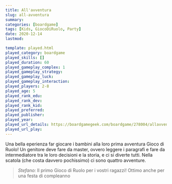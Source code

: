 ```yaml
---
title: All'avventura
slug: all-avventura
summary: 
categories: [boardgame]
tags: [Kids, GiocoDiRuolo, Party]
date: 2020-12-14
lastmod: 

template: played.html
played_category: boardgame
played_skills: []
played_duration: 60
played_gameplay_complex: 1
played_gameplay_strategy: 
played_gameplay_luck: 
played_gameplay_interaction: 
played_players: 2-8
played_age: 5
played_rank_edu: 
played_rank_dev: 
played_rank_kid: 
played_preferred: 
played_publisher: 
played_year: 
played_url_details: https://boardgamegeek.com/boardgame/278004/allavventura
played_url_play: 
---
```


Una bella eperienza far giocare i bambini alla loro prima avventura Gioco di Ruolo!
Un genitore deve fare da master, ovvero leggere i paragrafi e fare da intermediatore tra le loro decisioni e la storia, e ci si diverte tutti.
Nella scatola (che costa davvero pochissimo) ci sono quattro avventure.

> *Stefano:*
> Il primo Gioco di Ruolo per i vostri ragazzi! Ottimo anche per una festa di compleanno
